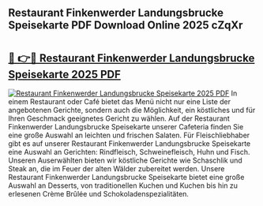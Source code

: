 ## Restaurant Finkenwerder Landungsbrucke Speisekarte PDF Download Online 2025 cZqXr

# <h2><a href="http://gc6do7.nevu.top/?p=Restaurant+Finkenwerder+Landungsbrucke+Speisekarte">🔗 👉🔴 Restaurant Finkenwerder Landungsbrucke Speisekarte 2025 PDF</a></h2>

[![Restaurant Finkenwerder Landungsbrucke Speisekarte 2025 PDF](https://i.imgur.com/dBaPXMq.png)](http://gc6do7.nevu.top/?p=Restaurant+Finkenwerder+Landungsbrucke+Speisekarte)
In einem Restaurant oder Café bietet das Menü nicht nur eine Liste der angebotenen Gerichte, sondern auch die Möglichkeit, ein köstliches und für Ihren Geschmack geeignetes Gericht zu wählen. Auf der Restaurant Finkenwerder Landungsbrucke Speisekarte unserer Cafeteria finden Sie eine große Auswahl an leichten und frischen Salaten. Für Fleischliebhaber gibt es auf unserer Restaurant Finkenwerder Landungsbrucke Speisekarte eine Auswahl an Gerichten: Rindfleisch, Schweinefleisch, Huhn und Fisch. Unseren Auserwählten bieten wir köstliche Gerichte wie Schaschlik und Steak an, die im Feuer der alten Wälder zubereitet werden. Unsere Restaurant Finkenwerder Landungsbrucke Speisekarte bietet eine große Auswahl an Desserts, von traditionellen Kuchen und Kuchen bis hin zu erlesenen Crème Brûlée und Schokoladenspezialitäten.
